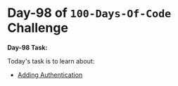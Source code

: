 # Day-98 of `100-Days-Of-Code` Challenge

**Day-98 Task:**

Today's task is to learn about:

- [Adding Authentication](https://nextjs.org/learn/dashboard-app/adding-authentication)

